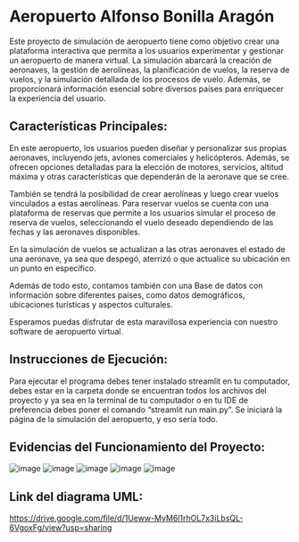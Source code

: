 # Aeropuerto Alfonso Bonilla Aragón

Este proyecto de simulación de aeropuerto tiene como objetivo crear una plataforma interactiva que permita a los usuarios experimentar y gestionar un aeropuerto de manera virtual. La simulación abarcará la creación de aeronaves, la gestión de aerolíneas, la planificación de vuelos, la reserva de vuelos, y la simulación detallada de los procesos de vuelo. Además, se proporcionará información esencial sobre diversos países para enriquecer la experiencia del usuario.

## Características Principales:

En este aeropuerto, los usuarios pueden diseñar y personalizar sus propias aeronaves, incluyendo jets, aviones comerciales y helicópteros. Además, se ofrecen opciones detalladas para la elección de motores, servicios, altitud máxima y otras características que dependerán de la aeronave que se cree.

También se tendrá la posibilidad de crear aerolíneas y luego crear vuelos vinculados a estas aerolíneas. Para reservar vuelos se cuenta con una plataforma de reservas que permite a los usuarios simular el proceso de reserva de vuelos, seleccionando el vuelo deseado dependiendo de las fechas y las aeronaves disponibles.

En la simulación de vuelos se actualizan a las otras aeronaves el estado de una aeronave, ya sea que despegó, aterrizó o que actualice su ubicación en un punto en específico.

Además de todo esto, contamos también con una Base de datos con información sobre diferentes países, como datos demográficos, ubicaciones turísticas y aspectos culturales.

Esperamos puedas disfrutar de esta maravillosa experiencia con nuestro software de aeropuerto virtual.

## Instrucciones de Ejecución:

Para ejecutar el programa debes tener instalado streamlit en tu computador, debes estar en la carpeta donde se encuentran todos los archivos del proyecto y ya sea en la terminal de tu computador o en tu IDE de preferencia debes poner el comando “streamlit run main.py”. Se iniciará la página de la simulación del aeropuerto, y eso sería todo.

## Evidencias del Funcionamiento del Proyecto:
![image](https://github.com/camicaicedof/proyecto2POO/assets/124204338/c072f829-28db-4bc9-89df-d30de118f634)
![image](https://github.com/camicaicedof/proyecto2POO/assets/124204338/99ebfc4f-0e8d-4faf-9818-26e46b081bca)
![image](https://github.com/camicaicedof/proyecto2POO/assets/124204338/18dfe694-5617-4b24-95f8-e8ca362d7ec3)
![image](https://github.com/camicaicedof/proyecto2POO/assets/124204338/18264ad9-4c95-488d-acfc-ed9ac1904443)
![image](https://github.com/camicaicedof/proyecto2POO/assets/124204338/72bbbb5f-0a4e-4191-86c7-a95b27cfaa75)

## Link del diagrama UML:
https://drive.google.com/file/d/1Ueww-MyM6l1rhOL7x3iLbsQL-6VgoxFg/view?usp=sharing
